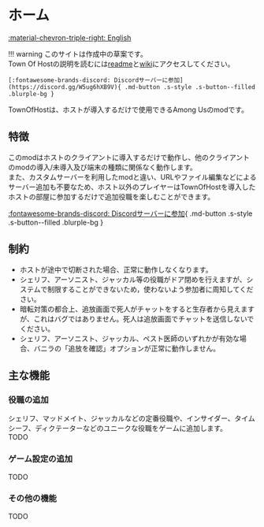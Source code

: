 # ホーム

<!-- markdownlint-disable MD033 -->
<a href="../" class="md-button s-style s-button--elevated">:material-chevron-triple-right: English</a>
<!-- markdownlint-restore -->

!!! warning
    このサイトは作成中の草案です。  
    Town Of Hostの説明を読むには[readme](https://github.com/tukasa0001/TownOfHost?tab=readme-ov-file#town-of-host)と[wiki](https://github.com/tukasa0001/TownOfHost/wiki)にアクセスしてください。

    [:fontawesome-brands-discord: Discordサーバーに参加](https://discord.gg/W5ug6hXB9V){ .md-button .s-style .s-button--filled .blurple-bg }

TownOfHostは、ホストが導入するだけで使用できるAmong Usのmodです。

## 特徴

このmodはホストのクライアントに導入するだけで動作し、他のクライアントのmodの導入/未導入及び端末の種類に関係なく動作します。  
また、カスタムサーバーを利用したmodと違い、URLやファイル編集などによるサーバー追加も不要なため、ホスト以外のプレイヤーはTownOfHostを導入したホストの部屋に参加するだけで追加役職を楽しむことができます。

[:fontawesome-brands-discord: Discordサーバーに参加](https://discord.gg/W5ug6hXB9V){ .md-button .s-style .s-button--filled .blurple-bg }

## 制約

- ホストが途中で切断された場合、正常に動作しなくなります。
- シェリフ、アーソニスト、ジャッカル等の役職がドア閉めを行えますが、システムで制限することができないため，使わないよう参加者に周知してください。
- 暗転対策の都合上、追放画面で死人がチャットをすると生存者から見えますが、これはバグではありません。死人は追放画面でチャットを送信しないでください。
- シェリフ、アーソニスト、ジャッカル、ペスト医師のいずれかが有効な場合、バニラの「追放を確認」オプションが正常に動作しません。

## 主な機能

### 役職の追加

シェリフ、マッドメイト、ジャッカルなどの定番役職や、インサイダー、タイムシーフ、ディクテーターなどのユニークな役職をゲームに追加します。  
TODO

### ゲーム設定の追加

TODO

### その他の機能

TODO
